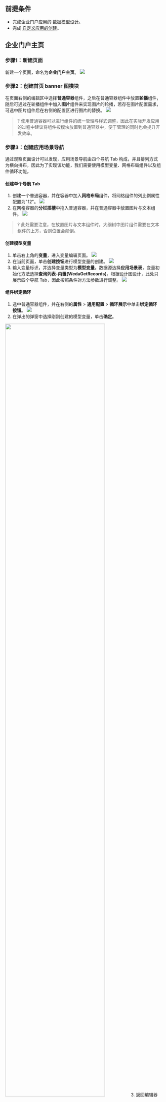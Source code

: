 ## 前提条件
- 完成企业门户应用的 [数据模型设计](https://cloud.tencent.com/document/product/1301/68187#sourceDesign)。
- 完成 [自定义应用的创建](https://cloud.tencent.com/document/product/1301/48868)。



## 企业门户主页

[](id:step1)
### 步骤1：新建页面
新建一个页面，命名为**企业门户主页**。
![](https://qcloudimg.tencent-cloud.cn/raw/0a05356f21d004d4703534e272f7a32e.png)

[](id:step2)
### 步骤2：创建首页 banner 图模块

在页面右侧的编辑区中选择**普通容器**组件，之后在普通容器组件中放置**轮播**组件，随后可通过在轮播组件中加入**图片**组件来实现图片的轮播，若存在图片配置需求，可选中图片组件后在右侧的配置区进行图片的替换。
![](https://qcloudimg.tencent-cloud.cn/raw/bf0d2aca133ab788eb6d904dd337390e.png)
>? 使用普通容器可以进行组件的统一管理与样式调整，因此在实际开发应用的过程中建议将组件按模块放置到普通容器中，便于管理的同时也会提升开发效率。


[](id:step3)
### 步骤3：创建应用场景导航
通过观察页面设计可以发现，应用场景导航由四个导航 Tab 构成，并且排列方式为横向排布，因此为了实现该功能，我们需要使用模型变量、网格布局组件以及组件循环功能。

#### 创建单个导航 Tab
1. 创建一个普通容器，并在容器中加入**网格布局**组件，将网格组件的列比例属性配置为"12"。
![](https://qcloudimg.tencent-cloud.cn/raw/842fbef090d30d4e1d43e56c928bd90b.png)
2. 在网格容器的**分栏插槽**中拖入普通容器，并在普通容器中放置图片与文本组件。
![](https://qcloudimg.tencent-cloud.cn/raw/c082cb0a80ae9f097f78550e69f8bcd5.png)
>? 此处需要注意，在放置图片与文本组件时，大纲树中图片组件需要在文本组件的上方，否则位置会颠倒。

#### 创建模型变量
1. 单击右上角的**变量**，进入变量编辑页面。
![](https://qcloudimg.tencent-cloud.cn/raw/bf22cb0d5837decd37755efbd1dfd977.png)
2. 在当前页面，单击**创建按钮**进行模型变量的创建。
![](https://qcloudimg.tencent-cloud.cn/raw/d3ab16948831fbd1c4485327ce1a6112.png)
3. [](id:step3_3)输入变量标识，并选择变量类型为**模型变量**，数据源选择**应用场景表**，变量初始化方法选择**查询列表-内置(WedaGetRecords)**。根据设计图设计，此处只展示四个导航 Tab，因此按照条件对方法参数进行调整。
![](https://qcloudimg.tencent-cloud.cn/raw/36811f93d23ecfa0450b03d6b10e3d64.png)

[](id:loop)
#### 组件绑定循环
1. 选中普通容器组件，并在右侧的**属性** > **通用配置** > **循环展示**中单击**绑定循环按钮**。
![](https://qcloudimg.tencent-cloud.cn/raw/6166597dbe102148c06d7761417c1421.png)
2. 在弹出的弹窗中选择刚刚创建的模型变量，单击**确定**。
<img src = "https://qcloudimg.tencent-cloud.cn/raw/b8fdefc29b1813926016f54bfbf95186.png" style = "width:80%">  
3. 返回编辑器页面后，选中容器下的图片组件，单击右侧的**数据绑定按钮**。
![](https://qcloudimg.tencent-cloud.cn/raw/aaa92f91cfda8e4f2d2683de7345d352.png)
4. 在弹窗中选择循环变量 Tab，并选择对应的数据模型字段完成数据绑定。
<img src = "https://qcloudimg.tencent-cloud.cn/raw/1b7096a2be780b869ba870c9094278c4.png" style = "width:80%">  
5. 按上述方式对文本组件的数据进行绑定，完成后页面样式如下：
![](https://qcloudimg.tencent-cloud.cn/raw/82c85805570661c53f2150064408f3aa.png)

#### 样式调整
循环与数据配置完成后，该模块的样式并没有按照应用设计图中那样进行展示，因此我们需要对组件进行样式的调整来使其达到预期，首先对图片组件的宽高进行调整。
1. 单击右侧编辑区的样式 Tab，将图片组件的宽高调整为100。
![](https://qcloudimg.tencent-cloud.cn/raw/509445711962ee8a1c8c1693cc3db4b2.png)
2. 可以看到图片的大小变为正常状态，之后我们调整图片、文本组件的居中状态，单击普通容器组件，在配置区的样式 Tab 中，选择布局模式为弹性布局，主轴方向设为垂直，主轴对齐设为水平居中，副轴对齐设为中点对齐。
![](https://qcloudimg.tencent-cloud.cn/raw/242d8460aa062139f907fa3ba5890744.png)
<dx-alert infotype="explain" title="关于弹性布局：">
设置了弹性布局容器内的组件会根据当前设置的主轴方向、主轴对齐、副轴对齐进行布局的调整。
</dx-alert>
3. 随后对普通容器组件的宽度进行调整，宽度设置为200，可以看到组件已按照设计图中样式进行排布。
![](https://qcloudimg.tencent-cloud.cn/raw/c8fda68a15c863985b96968f3e9b54b9.png)




### 步骤4：企业动态导航
#### 创建模块标题
创建一个普通容器，在普通容器中添加**文本组件**，在右侧的配置区中将文本组件的内容修改为"最新动态"，对齐方式修改为"向左对齐"，之后单击样式 Tab，将文本的属性设置为"粗"。
![](https://qcloudimg.tencent-cloud.cn/raw/6d71f4471500bbd7a710f627105c0fd1.png)

#### 创建图文列表
添加一个普通容器，随后在该容器下添加**图文展示项**组件，随后在右侧配置区开启该组件的**自定义内容**选项。
![](https://qcloudimg.tencent-cloud.cn/raw/b9ae16131175146d45e14e2b6e4bd529.png)
>? 开启自定义内容选项后，图文展示项组件便可以以插槽的形式来展示内容，只需要将组件放置在主内容插槽即可。

#### 调整图文列表组件内容
在右侧配置区删除"内容"配置项中的文本，随后在主内容插槽中插入两个文本组件，修改完成后组件样式如下图所示：
![](https://qcloudimg.tencent-cloud.cn/raw/06fe58303e4ffb4d71fd641f4cc07e5c.png)

#### 创建模型变量
与 [步骤3](#step3_3) 的创建方式相同，创建模型变量，变量绑定**企业动态表**，变量初始化方法选择**查询列表-内置(WedaGetRecords)**。根据设计图设计，此处只展示时间最新的四个动态，因此按照条件对方法参数进行调整。
![](https://qcloudimg.tencent-cloud.cn/raw/5b35bd50afcd09d88698973c356f260a.png)


#### 组件绑定循环
1. 为图文展示项的父容器绑定循环，绑定方式可参见上文的 [循环绑定](#loop)。
![](https://qcloudimg.tencent-cloud.cn/raw/437f7eddbec9485fc980d7fffa73eaf4.png)
2. 选中图文展示项组件，为图文展示项组件的图片属性绑定数据。
![](https://qcloudimg.tencent-cloud.cn/raw/ff7160189717d203d661b3a54abb9bbf.png)
3. 按照同样方式为文本组件进行数据绑定。
![](https://qcloudimg.tencent-cloud.cn/raw/29d81f885910cf248025302267130b0b.png)

#### 模块样式调整
1. 选中图文展示项的父容器，点击右侧配置区的样式 Tab，选择**边框类型**为虚线，**边框宽度**为1，颜色选择为灰色。
![](https://qcloudimg.tencent-cloud.cn/raw/46d2abc6895da3f9885f237ea7f226a1.png)
2. 在父容器的样式 Tab 中对图文展示项的间距进行调整，如下图所示：
![](https://qcloudimg.tencent-cloud.cn/raw/8ea9cc4d149c7a41ace8efd92eb374e5.png)
3. 选中最外层容器，调整该模块与应用场景模块之间的间距。至此，企业动态模块构建完成。
![](https://qcloudimg.tencent-cloud.cn/raw/fc754fa158a5f7c3d9703be791b33bd3.png)



### 步骤5：企业合作伙伴模块

与应用场景模块创建方式相同，使用网格布局、文本、图片组件来实现。具体实现步骤可参见 [**步骤3**](#step3)。
![](https://qcloudimg.tencent-cloud.cn/raw/bc2ab0eb4681fc43a2597f35a45f2650.png)


## 应用场景详情页搭建

### 步骤1：新建页面
新建应用场景详情页面，页面创建流程可参见 [上文](#step1)。

### 步骤2：场景详情模块创建
1. 场景详情模块由标题与详情内容构成，创建一个父级容器，随后分别在父级容器中添加文本组件与富文本展示组件即可完成该模块创建。
![](https://qcloudimg.tencent-cloud.cn/raw/53ed44257a3a3faa4809e7d906343ea8.png)
2. 修改文本字体大小，并在样式 Tab 中进行加粗。
![](https://qcloudimg.tencent-cloud.cn/raw/68a994e3a5f996c26200b96e649600ed.png)

### 步骤3：签约客户模块创建
可参见 [应用场景](#step3) 创建，创建方式相同。 
![](https://qcloudimg.tencent-cloud.cn/raw/60429e94dcbcafbf74c2fc8d8255a1a5.png)
>! 详情页的展示内容根据跳转传参来进行获取，此处模块的变量绑定请参见 [**应用场景页面逻辑设计**](https://cloud.tencent.com/document/product/1301/68375#model1)。


## 企业动态详情页搭建
### 步骤1：新建页面
新建应用场景详情页面，页面创建流程可参见 [上文](#step1)。

### 步骤2：场景详情模块创建
1. 场景详情模块由标题与详情内容构成，创建一个父级容器，随后分别在父级容器中添加两个文本组件（分别对应标题与日期）与富文本展示组件即可完成该模块创建。
![](https://qcloudimg.tencent-cloud.cn/raw/afe5b8d172c7a82b56cde04db7567a4b.png)
2. 修改文本字体大小，并在样式 Tab 中进行加粗。
![](https://qcloudimg.tencent-cloud.cn/raw/84d9523717c48797698c217475189ce2.png)
>! 详情页的展示内容根据跳转传参来进行获取，此处模块的变量绑定请参见 [**首页动态页面逻辑设计**](https://cloud.tencent.com/document/product/1301/68375#model2)。


## 动态列表页搭建
动态列表页搭建方式与主页动态列表模块搭建方式大致相同，值得注意的是，此处的动态列表页为展示全部动态，因此绑定的模型变量存在差异，此处模型变量应调用**查看列表-内置(WedaGetList)**方法。
![](https://qcloudimg.tencent-cloud.cn/raw/f98a43e5768e69d3c206c6eb4dc2e466.png)


## 企业联系页搭建

### 步骤1：首页 banner 图模块
搭建方式与主页 banner 模块相同，参见 [上文](#step2)。
![](https://qcloudimg.tencent-cloud.cn/raw/896a7914d989a119c3166a114175e7b2.png)

### 步骤2：品牌简介模块
1. 创建一个普通容器，并且在容器中再添加一个宽度为80%的容器作为模块背景，将该容器背景颜色设置为灰色。
![](https://qcloudimg.tencent-cloud.cn/raw/03d1516b84278747901a5f9d722041dd.png)
2. 选中父容器，在右侧编辑区的样式 Tab 中选择弹性布局，将刚刚用来作为背景的容器进行居中。
![](https://qcloudimg.tencent-cloud.cn/raw/84acb1c6537d3020e6dfc42ac25bb797.png)
3. 在背景容器中加入两个文本组件，分别作为标题与简介内容的载体。
![](https://qcloudimg.tencent-cloud.cn/raw/000a8083dd5f9f2e89843897f8292cb8.png)
4. 选中第一个文本组件，在该组件的样式 Tab 中将字体设置为加粗，并将文本内容修改为企业简介。
![](https://qcloudimg.tencent-cloud.cn/raw/ff6551c32205e2f6e65cfba3b6814111.png)
5. 选中第二个文本组件，将该组件的对齐方式设置为**两端对齐**，并将文本内容修改为对应的简介内容，并根据简介内容调整文本组件的最大行数。
![](https://qcloudimg.tencent-cloud.cn/raw/9e68e5b2e9f7a4fc57197ef5cc4be235.png)

### 步骤3：联系我们模块
1. 与品牌简介模块相同，创建一个背景容器并居中，并在背景容器中添加一个文本组件作为模块标题，将文本组件的内容修改为“联系我们”并进行加粗。
![](https://qcloudimg.tencent-cloud.cn/raw/ba5a3ddaca59bc4fe45d2875777db424.png)
2. 之后在该容器中添加两个网格布局组件，在配置区中统一将列比例调整为12。
![](https://qcloudimg.tencent-cloud.cn/raw/9b65d7b755ce4bb634876b8ac970d352.png)
3. 在第一个网格布局组件的插槽中插入图片组件与文本组件，分别将组件内容替换为 icon 与对应文案，并根据实际需求调整组件的大小与组件位置。
![](https://qcloudimg.tencent-cloud.cn/raw/8b5e863a880acfea3d31cd2b8350daf4.png)
4. 重复上述步骤，添加企业邮箱内容即可完成创建。
![](https://qcloudimg.tencent-cloud.cn/raw/f55bcbd35f16966f150f51c004735d66.png)

